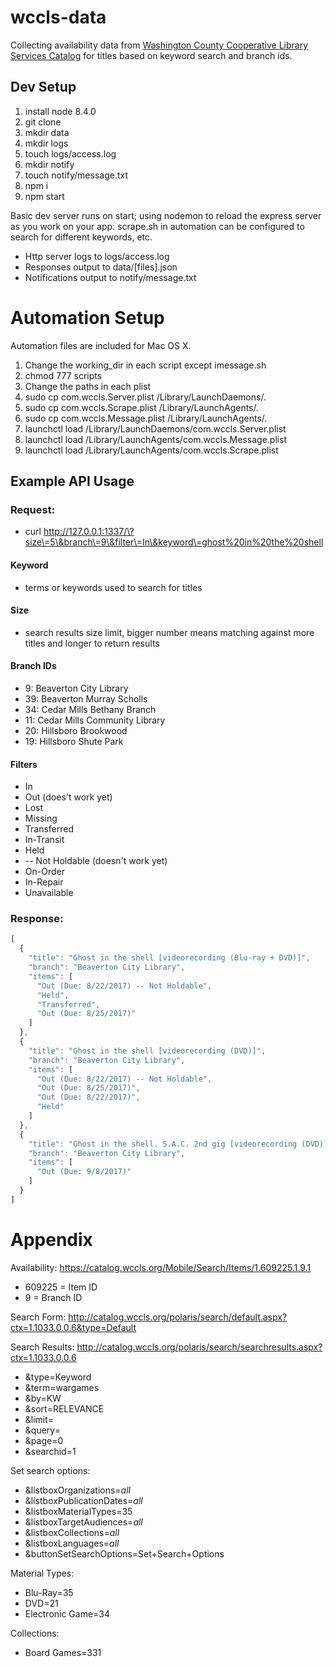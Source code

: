 # wccls-data

Collecting availability data from [Washington County Cooperative Library Services Catalog](https://catalog.wccls.org/) for titles based on keyword search and branch ids.

## Dev Setup

1. install node 8.4.0
1. git clone
1. mkdir data
1. mkdir logs
1. touch logs/access.log
1. mkdir notify
1. touch notify/message.txt
1. npm i
1. npm start

Basic dev server runs on start; using nodemon to reload the express server as you work on your app.  scrape.sh in automation can be configured to search for different keywords, etc.

* Http server logs to logs/access.log
* Responses output to data/[files].json
* Notifications output to notify/message.txt

# Automation Setup
Automation files are included for Mac OS X.  

1. Change the working_dir in each script except imessage.sh
1. chmod 777 scripts
1. Change the paths in each plist
1. sudo cp com.wccls.Server.plist /Library/LaunchDaemons/.
1. sudo cp com.wccls.Scrape.plist /Library/LaunchAgents/.
1. sudo cp com.wccls.Message.plist /Library/LaunchAgents/.
1. launchctl load /Library/LaunchDaemons/com.wccls.Server.plist
1. launchctl load /Library/LaunchAgents/com.wccls.Message.plist
1. launchctl load /Library/LaunchAgents/com.wccls.Scrape.plist

## Example API Usage

### Request:
* curl http://127.0.0.1:1337/\?size\=5\&branch\=9\&filter\=In\&keyword\=ghost%20in%20the%20shell

#### Keyword
* terms or keywords used to search for titles

#### Size
* search results size limit, bigger number means matching against more titles and longer to return results

#### Branch IDs
* 9: Beaverton City Library
* 39: Beaverton Murray Scholls
* 34: Cedar Mills Bethany Branch
* 11: Cedar Mills Community Library
* 20: Hillsboro Brookwood
* 19: Hillsboro Shute Park

#### Filters
* In
* Out (does't work yet)
* Lost
* Missing
* Transferred
* In-Transit
* Held
* -- Not Holdable (doesn't work yet)
* On-Order
* In-Repair
* Unavailable

### Response:
```javascript
[
  {
    "title": "Ghost in the shell [videorecording (Blu-ray + DVD)]",
    "branch": "Beaverton City Library",
    "items": [
      "Out (Due: 8/22/2017) -- Not Holdable",
      "Held",
      "Transferred",
      "Out (Due: 8/25/2017)"
    ]
  },
  {
    "title": "Ghost in the shell [videorecording (DVD)]",
    "branch": "Beaverton City Library",
    "items": [
      "Out (Due: 8/22/2017) -- Not Holdable",
      "Out (Due: 8/25/2017)",
      "Out (Due: 8/22/2017)",
      "Held"
    ]
  },
  {
    "title": "Ghost in the shell. S.A.C. 2nd gig [videorecording (DVD)] : [season two]",
    "branch": "Beaverton City Library",
    "items": [
      "Out (Due: 9/8/2017)"
    ]
  }
]
```

# Appendix

Availability:
https://catalog.wccls.org/Mobile/Search/Items/1.609225.1.9.1

* 609225 = Item ID
* 9 = Branch ID

Search Form: http://catalog.wccls.org/polaris/search/default.aspx?ctx=1.1033.0.0.6&type=Default

Search Results: http://catalog.wccls.org/polaris/search/searchresults.aspx?ctx=1.1033.0.0.6
* &type=Keyword
* &term=wargames
* &by=KW
* &sort=RELEVANCE
* &limit=
* &query=
* &page=0
* &searchid=1

Set search options:  
* &listboxOrganizations=_all_
* &listboxPublicationDates=_all_
* &listboxMaterialTypes=35
* &listboxTargetAudiences=_all_
* &listboxCollections=_all_
* &listboxLanguages=_all_
* &buttonSetSearchOptions=Set+Search+Options

Material Types:
* Blu-Ray=35
* DVD=21
* Electronic Game=34

Collections:
* Board Games=331
